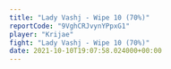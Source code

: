 ```yaml
---
title: "Lady Vashj - Wipe 10 (70%)"
reportCode: "9VghCRJvynYPpxG1"
player: "Krijae"
fight: "Lady Vashj - Wipe 10 (70%)"
date: 2021-10-10T19:07:58.024000+00:00
---
```

